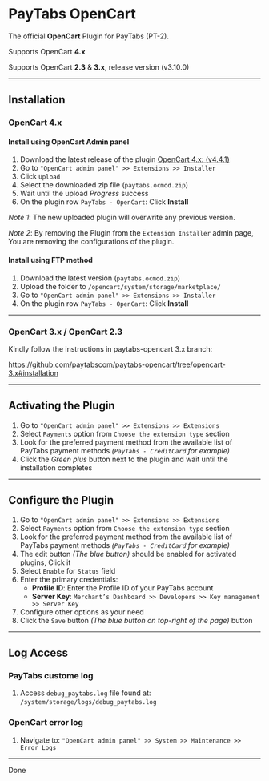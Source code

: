 # PayTabs OpenCart

The official **OpenCart** Plugin for PayTabs (PT-2).

Supports OpenCart **4.x**

Supports OpenCart **2.3** & **3.x**, release version (v3.10.0)

---

## Installation

### OpenCart 4.x

#### Install using OpenCart Admin panel

1. Download the latest release of the plugin [OpenCart 4.x: (v4.4.1)](https://github.com/paytabscom/paytabs-opencart/releases/download/4.4.1/paytabs.ocmod.zip)
2. Go to `"OpenCart admin panel" >> Extensions >> Installer`
3. Click `Upload`
4. Select the downloaded zip file (`paytabs.ocmod.zip`)
5. Wait until the upload *Progress* success
6. On the plugin row `PayTabs - OpenCart`: Click **Install**

*Note 1*: The new uploaded plugin will overwrite any previous version.

*Note 2*: By removing the Plugin from the `Extension Installer` admin page, You are removing the configurations of the plugin.

#### Install using FTP method

1. Download the latest version (`paytabs.ocmod.zip`)
2. Upload the folder to `/opencart/system/storage/marketplace/`
3. Go to `"OpenCart admin panel" >> Extensions >> Installer`
4. On the plugin row `PayTabs - OpenCart`: Click **Install**

- - -

### OpenCart 3.x / OpenCart 2.3

Kindly follow the instructions in paytabs-opencart 3.x branch:

https://github.com/paytabscom/paytabs-opencart/tree/opencart-3.x#installation

---

## Activating the Plugin

1. Go to `"OpenCart admin panel" >> Extensions >> Extensions`
2. Select `Payments` option from `Choose the extension type` section
3. Look for the preferred payment method from the available list of PayTabs payment methods *(`PayTabs - CreditCard` for example)*
4. Click the *Green plus* button next to the plugin and wait until the installation completes

---

## Configure the Plugin

1. Go to `"OpenCart admin panel" >> Extensions >> Extensions`
2. Select `Payments` option from `Choose the extension type` section
3. Look for the preferred payment method from the available list of PayTabs payment methods *(`PayTabs - CreditCard` for example)*
4. The edit button *(The blue button)* should be enabled for activated plugins, Click it
5. Select `Enable` for `Status` field
6. Enter the primary credentials:
   - **Profile ID**: Enter the Profile ID of your PayTabs account
   - **Server Key**: `Merchant’s Dashboard >> Developers >> Key management >> Server Key`
7. Configure other options as your need
8. Click the `Save` button *(The blue button on top-right of the page)* button

---

## Log Access

### PayTabs custome log

1. Access `debug_paytabs.log` file found at: `/system/storage/logs/debug_paytabs.log`

### OpenCart error log

1. Navigate to: `"OpenCart admin panel" >> System >> Maintenance >> Error Logs`

---

Done
